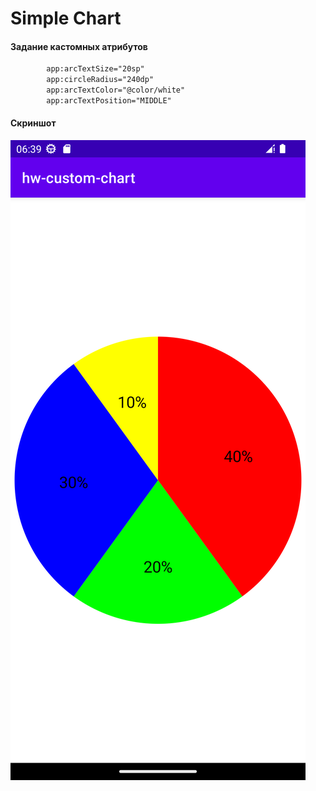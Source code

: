 # Simple Chart


#### Задание кастомных атрибутов 
```xml
        app:arcTextSize="20sp"
        app:circleRadius="240dp"
        app:arcTextColor="@color/white"
        app:arcTextPosition="MIDDLE"
```

#### Скриншот

![Скриншот](https://github.com/Nauruz-Guliev/hw-chart/blob/hw-chart/image/Screenshot_20230602_093947.png)
